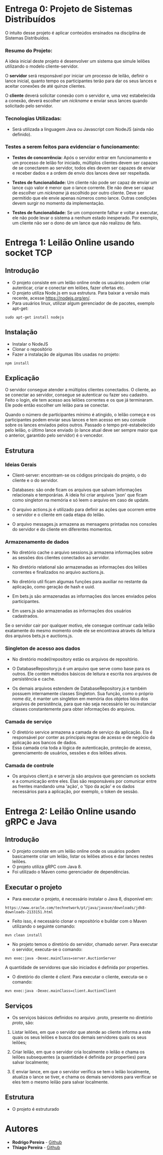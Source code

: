 # Entrega 0: Projeto de Sistemas Distribuídos

O intuito desse projeto é aplicar conteúdos ensinados na disciplina de Sistemas Distribuídos.

### Resumo do Projeto:

A ideia inicial deste projeto é desenvolver um sistema que simule leilões utilizando o modelo cliente-servidor.  

O **servidor** será responsável por iniciar um processo de leilão, definir o lance inicial, quanto tempo os participantes terão para dar os seus lances e aceitar conexões de até quinze clientes.

O **cliente** deverá solicitar conexão com o servidor e, uma vez estabelecida a conexão, deverá escolher um *nickname* e enviar seus lances quando solicitado pelo servidor.  

### Tecnologias Utilizadas:

* Será utilizada a linguagem Java ou Javascript com NodeJS (ainda não definido).

### Testes a serem feitos para evidenciar o funcionamento:

* **Testes de concorrência:** Após o servidor entrar em funcionamento e um processo de leilão for iniciado, múltiplos clientes devem ser capazes de se conectarem ao servidor, todos eles devem ser capazes de enviar e receber dados e a ordem de envio dos lances deve ser respeitada. 

* **Testes de funcionalidade:** Um cliente não pode ser capaz de enviar um lance cujo valor é menor que o lance corrente. Ele não deve ser capaz de escolher um *nickname* já escolhido por outro cliente. Deve ser permitido que ele envie apenas números como lance. Outras condições devem surgir no momento da implementação.
 
* **Testes de funcionalidade:** Se um componente falhar e voltar a executar, ele não pode levar o sistema a nenhum estado inesperado. Por exemplo, um cliente não ser o dono de um lance que não realizou de fato.


# Entrega 1: Leilão Online usando socket TCP

## Introdução
- O projeto consiste em um leilão online onde os usuários podem criar autenticar, criar e conectar em leilões, fazer ofertas etc.
- O projeto utiliza Node.js em sua estrutura. Para baixar a versão mais recente, acesse https://nodejs.org/en/.
- Para usuários linux, utilizar algum gerenciador de de pacotes, exemplo apt-get:
```
sudo apt-get install nodejs
```

## Instalação
- Instalar o NodeJS
- Clonar o repositório
- Fazer a instalação de algumas libs usadas no projeto: 
```
npm install
```

## Explicação
O servidor consegue atender a múltiplos clientes conectados. O cliente, ao se conectar ao servidor, consegue se autenticar ou fazer seu cadastro. 
Feito o login, ele tem acesso aos leilões correntes e os que já terminaram. Ele pode então escolher um leilão para se conectar. 

Quando o número de participantes mínimo é atingido, o leilão começa e os participantes podem enviar seus lances e tem acesso em seu console sobre os lances enviados pelos outros. Passado o tempo pré-estabelecido pelo leilão, o último lance enviado (o lance atual deve ser sempre maior que o anterior, garantido pelo servidor) é o vencedor.


## Estrutura

### Ideias Gerais

- Client-server: encontram-se os códigos principais do projeto, o do cliente e o do servidor.

- Databases: são onde ficam os arquivos que salvam informações relacionais e temporárias. A ideia foi criar arquivos 'json' que ficam como singleton na memória e só leem o arquivo em caso de update.

- O arquivo actions.js é utilizado para definir as ações que ocorrem entre o servidor e o cliente em cada etapa do leilão.

- O arquivo messages.js armazena as mensagens printadas nos consoles do servidor e do cliente em diferentes momentos.

### Armazenamento de dados 

- No diretório cache o arquivo sessions.js armazena informações sobre as sessões dos clientes conectados ao servidor. 

- No diretório relational são armazenadas as informações dos leilões correntes e finalizados no arquivo auctions.js. 

- No diretório util ficam algumas funções para auxiliar no restante da aplicação, como geração de hash e uuid.

- Em bets.js são armazenadas as informações dos lances enviados pelos participantes. 

- Em users.js são armazenadas as informações dos usuários cadastrados.

Se o servidor cair por qualquer motivo, ele consegue continuar cada leilão exatamente do mesmo momento onde ele se encontrava através da leitura
dos arquivos bets.js e auctions.js.

### Singleton de acesso aos dados

- No diretório model/repository estão os arquivos de repositório. 

- O DatabaseRepository.js é um arquivo que serve como base para os outros. Ele contém métodos básicos de leitura e escrita nos arquivos de 
persistência e cache. 

- Os demais arquivos estendem de DatabaseRepository.js e também possuem internamente classes Singleton. Sua função, como o próprio nome diz,
é manter um singleton em memória dos objetos lidos dos arquivos de persistência, para que não seja necessário ler ou instanciar classes constantemente para obter informações do arquivos.

### Camada de serviço

- O diretório service armazena a camada de serviço da aplicação. Ela é responsável por conter as principais regras de acesso e de negócio da aplicação aos bancos de dados. 
- Essa camada cria toda a lógica de autenticação, proteção de acesso, gerenciamento de usuários, sessões e dos leilões ativos.

### Camada de controle
- Os arquivos client.js e server.js são arquivos que gerenciam os sockets e a comunicação entre eles. Elas são responsáveis por comunicar entre as frentes mandando uma 'ação', o 'tipo da ação' e os dados necessários para a aplicação, por exemplo, o token de sessão.


# Entrega 2: Leilão Online usando gRPC e Java

## Introdução
- O projeto consiste em um leilão online onde os usuários podem basicamente criar um leilão, listar os leilões ativos e dar lances nestes leilões.
- O projeto utiliza gRPC com Java 8.
- Foi utilizado o Maven como gerenciador de dependências.

## Executar o projeto
- Para executar o projeto, é necessário instalar o Java 8, disponível em: 
```
https://www.oracle.com/technetwork/pt/java/javase/downloads/jdk8-downloads-2133151.html
```
- Feito isso, é necessário clonar o repositório e buildar com o Maven utilizando o seguinte comando:
```
mvn clean install
```
- No projeto temos o diretório do servidor, chamado *server*. Para executar o servidor, executa-se o comando:
```
mvn exec:java -Dexec.mainClass=server.AuctionServer
```
A quantidade de servidores que são iniciados é definida por properties.

- O diretório do cliente é *client*. Para executar o cliente, executa-se o comando:
```
mvn exec:java -Dexec.mainClass=client.AuctionClient
```

## Serviços
- Os serviços básicos definidos no arquivo .proto, presente no diretório *proto*, são: 

1. Listar leilões, em que o servidor que atende ao cliente informa a este quais os seus leilões e busca dos demais servidores quais os seus leilões; 

2. Criar leilão, em que o servidor cria localmente o leilão e chama os leilões subsequentes (a quantidade é definida por properties) para salvar localmente; 

3. E enviar lance, em que o servidor verifica se tem o leilão localmente, atualiza o lance se tiver, e chama os demais servidores para verificar se eles tem o mesmo leilão para salvar localmente.  


## Estrutura
- O projeto é estruturado 







# Autores

* **Rodrigo Pereira** - [Github](https://github.com/rodrigorpo)
* **Thiago Pereira** - [Github](https://github.com/thiagopolv)
